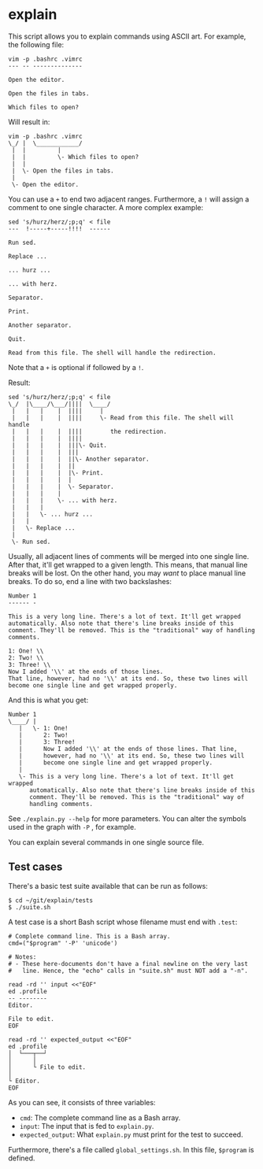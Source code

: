 explain
=======

This script allows you to explain commands using ASCII art. For example,
the following file:

	vim -p .bashrc .vimrc
	--- -- --------------

	Open the editor.

	Open the files in tabs.

	Which files to open?

Will result in:

	vim -p .bashrc .vimrc
	\_/ |  \____________/
	 |  |         |
	 |  |         \- Which files to open?
	 |  |
	 |  \- Open the files in tabs.
	 |
	 \- Open the editor.

You can use a `+` to end two adjacent ranges. Furthermore, a `!` will
assign a comment to one single character. A more complex example:

	sed 's/hurz/herz/;p;q' < file
	---  !-----+-----!!!!  ------

	Run sed.

	Replace ...

	... hurz ...

	... with herz.

	Separator.

	Print.

	Another separator.

	Quit.

	Read from this file. The shell will handle the redirection.

Note that a `+` is optional if followed by a `!`.

Result:

	sed 's/hurz/herz/;p;q' < file
	\_/  |\____/\___/||||  \____/
	 |   |   |    |  ||||     |
	 |   |   |    |  ||||     \- Read from this file. The shell will handle
	 |   |   |    |  ||||        the redirection.
	 |   |   |    |  ||||
	 |   |   |    |  |||\- Quit.
	 |   |   |    |  |||
	 |   |   |    |  ||\- Another separator.
	 |   |   |    |  ||
	 |   |   |    |  |\- Print.
	 |   |   |    |  |
	 |   |   |    |  \- Separator.
	 |   |   |    |
	 |   |   |    \- ... with herz.
	 |   |   |
	 |   |   \- ... hurz ...
	 |   |
	 |   \- Replace ...
	 |
	 \- Run sed.

Usually, all adjacent lines of comments will be merged into one single
line. After that, it'll get wrapped to a given length. This means, that
manual line breaks will be lost. On the other hand, you may *want* to
place manual line breaks. To do so, end a line with two backslashes:

	Number 1
	------ -

	This is a very long line. There's a lot of text. It'll get wrapped
	automatically. Also note that there's line breaks inside of this
	comment. They'll be removed. This is the "traditional" way of handling
	comments.

	1: One! \\
	2: Two! \\
	3: Three! \\
	Now I added '\\' at the ends of those lines.
	That line, however, had no '\\' at its end. So, these two lines will
	become one single line and get wrapped properly.

And this is what you get:

	Number 1
	\____/ |
	   |   \- 1: One!
	   |      2: Two!
	   |      3: Three!
	   |      Now I added '\\' at the ends of those lines. That line,
	   |      however, had no '\\' at its end. So, these two lines will
	   |      become one single line and get wrapped properly.
	   |
	   \- This is a very long line. There's a lot of text. It'll get wrapped
	      automatically. Also note that there's line breaks inside of this
	      comment. They'll be removed. This is the "traditional" way of
	      handling comments.

See `./explain.py --help` for more parameters. You can alter the symbols
used in the graph with `-P` , for example.

You can explain several commands in one single source file.


Test cases
----------

There's a basic test suite available that can be run as follows:

	$ cd ~/git/explain/tests
	$ ./suite.sh

A test case is a short Bash script whose filename must end with `.test`:

	# Complete command line. This is a Bash array.
	cmd=("$program" '-P' 'unicode')

	# Notes:
	# - These here-documents don't have a final newline on the very last
	#   line. Hence, the "echo" calls in "suite.sh" must NOT add a "-n".

	read -rd '' input <<"EOF"
	ed .profile
	-- --------
	Editor.

	File to edit.
	EOF

	read -rd '' expected_output <<"EOF"
	ed .profile
	│  └───┬──┘
	│      │
	│      └ File to edit.
	│
	└ Editor.
	EOF

As you can see, it consists of three variables:

* `cmd`: The complete command line as a Bash array.
* `input`: The input that is fed to `explain.py`.
* `expected_output`: What `explain.py` must print for the test to
  succeed.

Furthermore, there's a file called `global_settings.sh`. In this file,
`$program` is defined.
